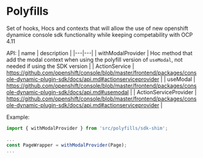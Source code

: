 # Polyfills

Set of hooks, Hocs and contexts that will allow the use of new openshift 
dynamice console sdk functionality while keeping competability with OCP 4.11

API:
| name | description |
|---|---|
| withModalProvider | Hoc method that add the modal context when using the polyfill version of `useModal`, not needed if using the SDK version |
| ActionService | https://github.com/openshift/console/blob/master/frontend/packages/console-dynamic-plugin-sdk/docs/api.md#actionserviceprovider |
| useModal | https://github.com/openshift/console/blob/master/frontend/packages/console-dynamic-plugin-sdk/docs/api.md#usemodal |
| ActionServiceProvider | https://github.com/openshift/console/blob/master/frontend/packages/console-dynamic-plugin-sdk/docs/api.md#actionserviceprovider |

Example:
``` ts
import { withModalProvider } from 'src/polyfills/sdk-shim';

...
const PageWrapper = withModalProvider(Page);
...
```
